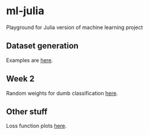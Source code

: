 # ml-julia
Playground for Julia version of machine learning project

## Dataset generation
Examples are [here](playground/playground.md).

## Week 2
Random weights for dumb classification [here](playground/randclassifier.md).

## Other stuff
Loss function plots [here](playground/lossfuncs.md).
